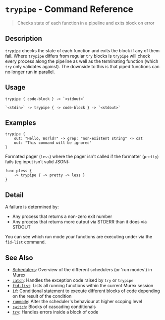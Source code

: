 # `trypipe` - Command Reference

> Checks state of each function in a pipeline and exits block on error

## Description

`trypipe` checks the state of each function and exits the block if any of them
fail. Where `trypipe` differs from regular `try` blocks is `trypipe` will check
every process along the pipeline as well as the terminating function (which
`try` only validates against). The downside to this is that piped functions can
no longer run in parallel.

## Usage

    trypipe { code-block } -> `<stdout>`

    `<stdin>` -> trypipe { -> code-block } -> `<stdout>`

## Examples

    trypipe {
        out: "Hello, World!" -> grep: "non-existent string" -> cat
        out: "This command will be ignored"
    }

Formated pager (`less`) where the pager isn't called if the formatter (`pretty`) fails (eg input isn't valid JSON):

    func pless {
        -> trypipe { -> pretty -> less }
    }

## Detail

A failure is determined by:

- Any process that returns a non-zero exit number
- Any process that returns more output via STDERR than it does via STDOUT

You can see which run mode your functions are executing under via the `fid-list`
command.

## See Also

- [Schedulers](../user-guide/schedulers.md):
  Overview of the different schedulers (or 'run modes') in Murex
- [`catch`](../commands/catch.md):
  Handles the exception code raised by `try` or `trypipe`
- [`fid-list`](../commands/fid-list.md):
  Lists all running functions within the current Murex session
- [`if`](../commands/if.md):
  Conditional statement to execute different blocks of code depending on the result of the condition
- [`runmode`](../commands/runmode.md):
  Alter the scheduler's behaviour at higher scoping level
- [`switch`](../commands/switch.md):
  Blocks of cascading conditionals
- [`try`](../commands/try.md):
  Handles errors inside a block of code
